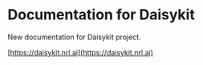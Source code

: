# Documentation for Daisykit

New documentation for Daisykit project.

[https://daisykit.nrl.ai](https://daisykit.nrl.ai)
